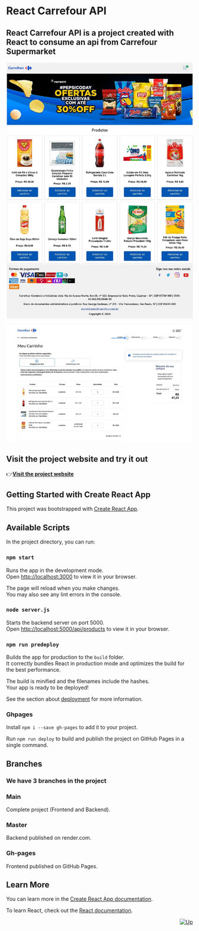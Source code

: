 # React Carrefour API

## React Carrefour API is a project created with React to consume an api from Carrefour Supermarket

![website picture](/public/site-carrefour.jpg)

![website picture](/public/fechar-compras.jpg)

## Visit the project website and try it out

:point_right:[**Visit the project website**](https://alvezandreluiz.github.io/react-carrefour-api/)<br />


## Getting Started with Create React App

This project was bootstrapped with [Create React App](https://github.com/facebook/create-react-app).

## Available Scripts

In the project directory, you can run:

### `npm start`

Runs the app in the development mode.\
Open [http://localhost:3000](http://localhost:3000) to view it in your browser.

The page will reload when you make changes.\
You may also see any lint errors in the console.

### `node server.js`

Starts the backend server on port 5000.\
Open [http://localhost:5000/api/products](http://localhost:5000/api/products) to view it in your browser.

### `npm run predeploy`

Builds the app for production to the `build` folder.\
It correctly bundles React in production mode and optimizes the build for the best performance.

The build is minified and the filenames include the hashes.\
Your app is ready to be deployed!

See the section about [deployment](https://facebook.github.io/create-react-app/docs/deployment) for more information.

### Ghpages

Install `npm i --save gh-pages` to add it to your project.

Run `npm run deploy` to build and publish the project on GitHub Pages in a single command.

## Branches

### We have 3 branches in the project

### Main

Complete project (Frontend and Backend).

### Master

Backend published on render.com.

### Gh-pages

Frontend published on GitHub Pages.

## Learn More

You can learn more in the [Create React App documentation](https://facebook.github.io/create-react-app/docs/getting-started).

To learn React, check out the [React documentation](https://reactjs.org/).

<div align="right">
  <a href="#top">
    <img alt="Up" height="25" src="https://raw.githubusercontent.com/FortAwesome/Font-Awesome/6.x/svgs/solid/angle-up.svg">
  </a>
</div>
